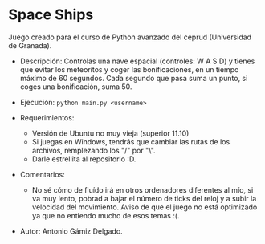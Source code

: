 # Space Ships

Juego creado para el curso de Python avanzado del ceprud (Universidad de Granada).

* Descripción: Controlas una nave espacial (controles: W A S D) y tienes que evitar los meteoritos y coger las bonificaciones, en un tiempo máximo de 60 segundos. Cada segundo que pasa suma un punto, si coges una bonificación, suma 50.

* Ejecución: `python main.py <username>`

* Requerimientos: 
    * Versión de Ubuntu no muy vieja (superior 11.10)
    * Si juegas en Windows, tendrás que cambiar las rutas de los archivos, remplezando los "/" por "\\".
    * Darle estrellita al repositorio :D.

* Comentarios: 
    * No sé cómo de fluído irá en otros ordenadores diferentes al mío, si va muy lento, pobrad a bajar el número de ticks del reloj y a subir la velocidad del movimiento. Aviso de que el juego no está optimizado ya que no entiendo mucho de esos temas :(.

* Autor: Antonio Gámiz Delgado.